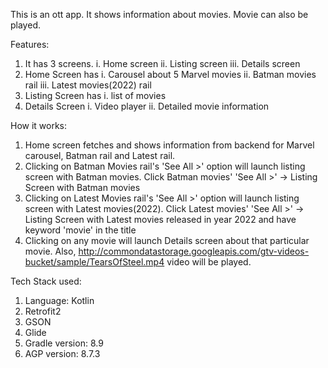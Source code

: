 This is an ott app. It shows information about movies. Movie can also be played.

Features:
1. It has 3 screens.
     i. Home screen
     ii. Listing screen
     iii. Details screen
2. Home Screen has
    i. Carousel about 5 Marvel movies
    ii. Batman movies rail
    iii. Latest movies(2022) rail
3. Listing Screen has
    i. list of movies
4. Details Screen
    i. Video player
    ii. Detailed movie information

How it works:
1. Home screen fetches and shows information from backend for Marvel carousel, Batman rail and Latest rail.
2. Clicking on Batman Movies rail's 'See All >' option will launch listing screen with Batman movies.
      Click Batman movies' 'See All >' -> Listing Screen with Batman movies
3.  Clicking on Latest Movies rail's 'See All >' option will launch listing screen with Latest movies(2022).
      Click Latest movies' 'See All >' -> Listing Screen with Latest movies released in year 2022 and have keyword 'movie' in the title
4. Clicking on any movie will launch Details screen about that particular movie. Also,
  http://commondatastorage.googleapis.com/gtv-videos-bucket/sample/TearsOfSteel.mp4
    video will be played.

Tech Stack used:
1. Language: Kotlin
2. Retrofit2
3. GSON
4. Glide
5. Gradle version: 8.9
6. AGP version: 8.7.3
